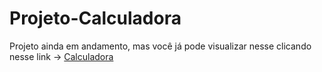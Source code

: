 # Projeto-Calculadora
 Projeto ainda em andamento, mas você já pode visualizar nesse clicando nesse link -> <a href="https://carlosiego.github.io/projeto-calculadora/">Calculadora</a>
